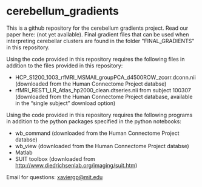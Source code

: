 # cerebellum_gradients
This is a github repository for the cerebellum gradients project. Read our paper here: (not yet available).
Final gradient files that can be used when interpreting cerebellar clusters are found in the folder "FINAL_GRADIENTS" in this repository.

Using the code provided in this repository requires the following files in addition to the files provided in this repository:
- HCP_S1200_1003_rfMRI_MSMAll_groupPCA_d4500ROW_zcorr.dconn.nii (downloaded from the Human Connectome Project databse)
- rfMRI_REST1_LR_Atlas_hp2000_clean.dtseries.nii from subject 100307 (downloaded from the Human Connectome Project database, available in the “single subject” download option)

Using the code provided in this repository requires the following programs in addition to the python packages specified in the python notebooks:
- wb_command (downloaded from the Human Connectome Project databse)
- wb_view (downloaded from the Human Connectome Project databse)
- Matlab
- SUIT toolbox (downloaded from http://www.diedrichsenlab.org/imaging/suit.htm)

Email for questions: xaviergp@mit.edu

